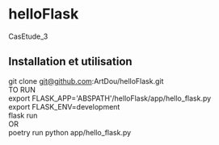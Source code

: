 # helloFlask
CasEtude_3
## Installation et utilisation
git clone git@github.com:ArtDou/helloFlask.git  
TO RUN  
export FLASK_APP='ABSPATH'/helloFlask/app/hello_flask.py  
export FLASK_ENV=development  
flask run  
OR  
poetry run python app/hello_flask.py